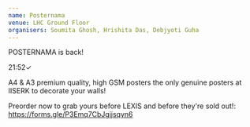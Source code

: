 ```yaml
---
name: Posternama
venue: LHC Ground Floor
organisers: Soumita Ghosh, Hrishita Das, Debjyoti Guha
---
```

POSTERNAMA is back!

21:52✓

A4 & A3 premium quality, high GSM posters the only genuine posters at IISERK to decorate your walls!

Preorder now to grab yours before LEXIS and before they're sold out!: https://forms.gle/P3Emq7CbJgjjsqyn6